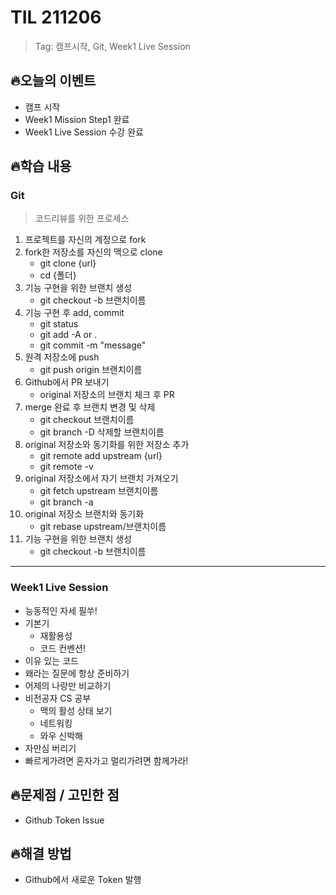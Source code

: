 # TIL 211206 
> Tag: 캠프시작, Git, Week1 Live Session

## 🔥오늘의 이벤트
- 캠프 시작
- Week1 Mission Step1 완료
- Week1 Live Session 수강 완료

## 🔥학습 내용
### Git
> 코드리뷰를 위한 프로세스
1. 프로젝트를 자신의 계정으로 fork
2. fork한 저장소를 자신의 맥으로 clone
    - git clone {url}
    - cd {폴더}
3. 기능 구현을 위한 브랜치 생성
    - git checkout -b 브랜치이름
4. 기능 구현 후 add, commit
    - git status 
    - git add -A or .
    - git commit -m "message"
5. 원격 저장소에 push
    - git push origin 브랜치이름
6. Github에서 PR 보내기
    - original 저장소의 브랜치 체크 후 PR
7. merge 완료 후 브랜치 변경 및 삭제
    - git checkout 브랜치이름
    - git branch -D 삭제할 브랜치이름
8. original 저장소와 동기화를 위한 저장소 추가
    - git remote add upstream {url}
    - git remote -v
9. original 저장소에서 자기 브랜치 가져오기
    - git fetch upstream 브랜치이름 
    - git branch -a
10. original 저장소 브랜치와 동기화
    - git rebase upstream/브랜치이름
11. 기능 구현을 위한 브랜치 생성
    - git checkout -b 브랜치이름
---

### Week1 Live Session
- 능동적인 자세 필쑤!
- 기본기
    - 재활용성
    - 코드 컨벤션!
- 이유 있는 코드
- 왜라는 질문에 항상 준비하기
- 어제의 나랑만 비교하기
- 비전공자 CS 공부
    - 맥의 활성 상태 보기
    - 네트워킹
    - 와우 신박해
- 자만심 버리기
- 빠르게가려면 혼자가고 멀리가려면 함께가라!
    

## 🔥문제점 / 고민한 점
- Github Token Issue

## 🔥해결 방법
- Github에서 새로운 Token 발행
